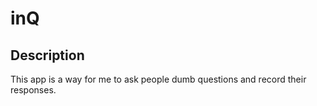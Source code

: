 # inQ

## Description
This app is a way for me to ask people dumb questions and record their responses.

